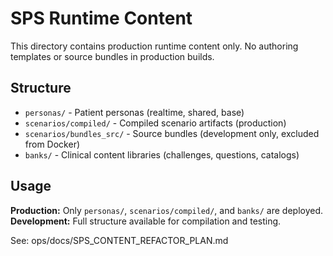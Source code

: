 # SPS Runtime Content

This directory contains production runtime content only.
No authoring templates or source bundles in production builds.

## Structure

- `personas/` - Patient personas (realtime, shared, base)
- `scenarios/compiled/` - Compiled scenario artifacts (production)
- `scenarios/bundles_src/` - Source bundles (development only, excluded from Docker)
- `banks/` - Clinical content libraries (challenges, questions, catalogs)

## Usage

**Production:** Only `personas/`, `scenarios/compiled/`, and `banks/` are deployed.
**Development:** Full structure available for compilation and testing.

See: ops/docs/SPS_CONTENT_REFACTOR_PLAN.md
